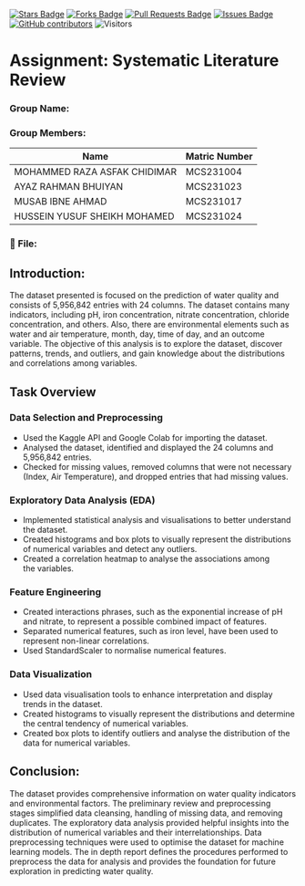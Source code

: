 <a href="https://github.com/drshahizan/research-design/stargazers"><img src="https://img.shields.io/github/stars/drshahizan/research-design" alt="Stars Badge"/></a>
<a href="https://github.com/drshahizan/research-design/network/members"><img src="https://img.shields.io/github/forks/drshahizan/research-design" alt="Forks Badge"/></a>
<a href="https://github.com/drshahizan/research-design/pulls"><img src="https://img.shields.io/github/issues-pr/drshahizan/research-design" alt="Pull Requests Badge"/></a>
<a href="https://github.com/drshahizan/research-design"><img src="https://img.shields.io/github/issues/drshahizan/research-design" alt="Issues Badge"/></a>
<a href="https://github.com/drshahizan/research-design/graphs/contributors"><img alt="GitHub contributors" src="https://img.shields.io/github/contributors/drshahizan/research-design?color=2b9348"></a>
![Visitors](https://api.visitorbadge.io/api/visitors?path=https%3A%2F%2Fgithub.com%2Fdrshahizan%2MCSD1043&labelColor=%23d9e3f0&countColor=%23697689&style=flat)

# Assignment: Systematic Literature Review

### Group Name: 
### Group Members:

| Name          | Matric Number  | 
| ------------- | -------------- | 
|MOHAMMED RAZA ASFAK CHIDIMAR     | MCS231004       | 
| AYAZ RAHMAN BHUIYAN    | MCS231023       |
|MUSAB IBNE AHMAD  | MCS231017        | 
| HUSSEIN YUSUF SHEIKH MOHAMED   | MCS231024       |

### 📂  File:


## Introduction:
The dataset presented is focused on the prediction of water quality and consists of 5,956,842 entries with 24 columns. The dataset contains many indicators, including pH, iron concentration, nitrate concentration, chloride concentration, and others. Also, there are environmental elements such as water and air temperature, month, day, time of day, and an outcome variable. The objective of this analysis is to explore the dataset, discover patterns, trends, and outliers, and gain knowledge about the distributions and correlations among variables.


## Task Overview

### Data Selection and Preprocessing

* Used the Kaggle API and Google Colab for importing the dataset.
* Analysed the dataset, identified and displayed the 24 columns and 5,956,842 entries.
* Checked for missing values, removed columns that were not necessary (Index, Air Temperature), and dropped entries that had missing values. 

### Exploratory Data Analysis (EDA)

* Implemented statistical analysis and visualisations to better understand the dataset.
* Created histograms and box plots to visually represent the distributions of numerical variables and detect any outliers.
* Created a correlation heatmap to analyse the associations among the variables.

### Feature Engineering
* Created interactions phrases, such as the exponential increase of pH and nitrate, to represent a possible combined impact of features.
* Separated numerical features, such as iron level, have been used to represent non-linear correlations.
* Used StandardScaler to normalise numerical features.

### Data Visualization
* Used data visualisation tools to enhance interpretation and display trends in the dataset.
* Created histograms to visually represent the distributions and determine the central tendency of numerical variables.
* Created box plots to identify outliers and analyse the distribution of the data for numerical variables.

## Conclusion:
The dataset provides comprehensive information on water quality indicators and environmental factors. The preliminary review and preprocessing stages simplified data cleansing, handling of missing data, and removing duplicates. The exploratory data analysis provided helpful insights into the distribution of numerical variables and their interrelationships. Data preprocessing techniques were used to optimise the dataset for machine learning models. The in depth report defines the procedures performed to preprocess the data for analysis and provides the foundation for future exploration in predicting water quality.



